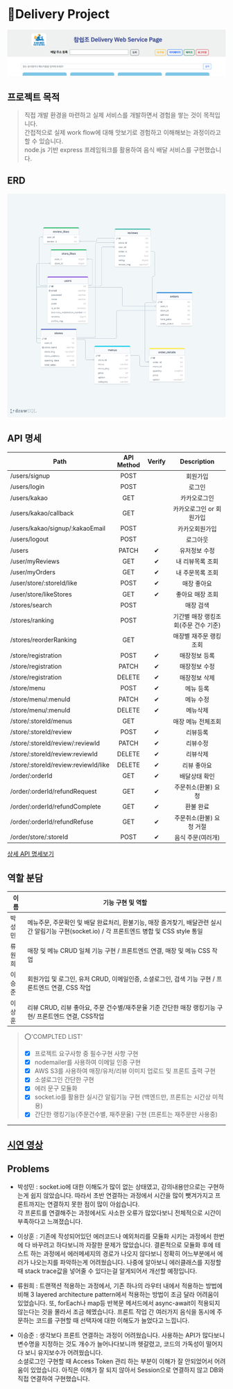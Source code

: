 # 🛵Delivery Project

![MAIN](./assets/images/main.PNG)

## 프로젝트 목적

> 직접 개발 환경을 마련하고 실제 서비스를 개발하면서 경험을 쌓는 것이 목적입니다.  
> 간접적으로 실제 work flow에 대해 맛보기로 경험하고 이해해보는 과정이라고 할 수 있습니다.  
> node.js 기반 express 프레임워크를 활용하여 음식 배달 서비스를 구현했습니다.

## ERD

![ERD](./assets/images/erd.png)

## API 명세

| Path                                 | API Method | Verify |             Description              |
| ------------------------------------ | :--------: | :----: | :----------------------------------: |
| /users/signup                        |    POST    |        |               회원가입               |
| /users/login                         |    POST    |        |                로그인                |
| /users/kakao                         |    GET     |        |             카카오로그인             |
| /users/kakao/callback                |    GET     |        |       카카오로그인 or 회원가입       |
| /users/kakao/signup/:kakaoEmail      |    POST    |        |            카카오회원가입            |
| /users/logout                        |    POST    |        |               로그아웃               |
| /users                               |   PATCH    |   ✔    |            유저정보 수정             |
| /user/myReviews                      |    GET     |   ✔    |           내 리뷰목록 조회           |
| /user/myOrders                       |    GET     |   ✔    |           내 주문목록 조회           |
| /user/store/:storeId/like            |    POST    |   ✔    |             매장 좋아요              |
| /user/store/likeStores               |    GET     |   ✔    |           좋아요 매장 조회           |
| /stores/search                       |    POST    |        |              매장 검색               |
| /stores/ranking                      |    POST    |        | 기간별 매장 랭킹조회(주문 건수 기준) |
| /stores/reorderRanking               |    GET     |        |        매장별 재주문 랭킹조회        |
| /store/registration                  |    POST    |   ✔    |            매장정보 등록             |
| /store/registration                  |   PATCH    |   ✔    |            매장정보 수정             |
| /store/registration                  |   DELETE   |   ✔    |            매장정보 삭제             |
| /store/menu                          |    POST    |   ✔    |              메뉴 등록               |
| /store/menu/:menuId                  |   PATCH    |   ✔    |              메뉴 수정               |
| /store/menu/:menuId                  |   DELETE   |   ✔    |               메뉴삭제               |
| /store/:storeId/menus                |    GET     |        |          매장 메뉴 전체조회          |
| /store/:storeId/review               |    POST    |   ✔    |               리뷰등록               |
| /store/:storeId/review/:reviewId     |   PATCH    |   ✔    |               리뷰수정               |
| /store/:storeId/review:reviewId      |   DELETE   |   ✔    |               리뷰삭제               |
| /store/:storeId/review:reviewId/like |   DELETE   |   ✔    |             리뷰 좋아요              |
| /order/:orderId                      |    GET     |   ✔    |            배달상태 확인             |
| /order/:orderId/refundRequest        |    GET     |   ✔    |         주문취소(환불) 요청          |
| /order/:orderId/refundComplete       |    GET     |   ✔    |              환불 완료               |
| /order/:orderId/refundRefuse         |    GET     |   ✔    |       주문취소(환불) 요청 거절       |
| /order/store/:storeId                |    POST    |   ✔    |          음식 주문(여러개)           |

[상세 API 명세보기](https://charming-castanet-ba9.notion.site/17e5fa0a09b94064a39e9c468625352a?v=7ca9b026f7c4438ba77a6186aa7dbcb6)

## 역할 분담

| 이름   | 기능 구현 및 역할                                                                                                                             |
| ------ | --------------------------------------------------------------------------------------------------------------------------------------------- |
| 박성민 | 메뉴주문, 주문확인 및 배달 완료처리, 환불기능, 매장 즐겨찾기, 배달관련 실시간 알림기능 구현(socket.io) / 각 프론트엔드 병합 및 CSS style 통일 |
| 류원희 | 매장 및 메뉴 CRUD 일체 기능 구현 / 프론트엔드 연결, 매장 및 메뉴 CSS 작업                                                                     |
| 이승준 | 회원가입 및 로그인, 유저 CRUD, 이메일인증, 소셜로그인, 검색 기능 구현 / 프론트엔드 연결, CSS 작업                                             |
| 이상훈 | 리뷰 CRUD, 리뷰 좋아요, 주문 건수별/재주문율 기준 간단한 매장 랭킹기능 구현/ 프론트엔드 연결, CSS작업                                         |

> ⭕'COMPLTED LIST'
>
> - [x] 프로젝트 요구사항 중 필수구현 사항 구현
> - [x] nodemailer를 사용하여 이메일 인증 구현
> - [x] AWS S3를 사용하여 매장/유저/리뷰 이미지 업로드 및 프론트 출력 구현
> - [x] 소셜로그인 간단한 구현
> - [x] 에러 문구 모듈화
> - [x] socket.io를 활용한 실시간 알림기능 구현 (백엔드만, 프론트는 시간상 미적용)
> - [x] 간단한 랭킹기능(주문건수별, 재주문율) 구현 (프론트는 재주문만 사용중)

---

## [시연 영상](https://www.youtube.com/watch?v=phyM0muRtjo)

## Problems

- 박성민 : socket.io에 대한 이해도가 많이 없는 상태였고, 강의내용만으로는 구현하는게 쉽지 않았습니다. 따라서 초반 연결하는 과정에서 시간을 많이 뺏겨가지고 프론트까지는 연결하지 못한 점이 많이 아쉽습니다.  
  각 프론트를 연결해주는 과정에서도 사소한 오류가 많았다보니 전체적으로 시간이 부족하다고 느껴졌습니다.

- 이상훈 : 기존에 작성되어있던 에러코드나 예외처리를 모듈화 시키는 과정에서 한번에 다 바꾸려고 하다보니까 자잘한 문제가 많았습니다. 결론적으로 모듈화 후에 테스트 하는 과정에서 에러메세지의 경로가 나오지 않다보니 정확히 어느부분에서 에러가 나오는지를 파악하는게 어려웠습니다. 나중에 알아보니 에러클래스를 지정할때 stack trace값을 넣어줄 수 있다는걸 알게되어서 개선할 예정입니다.

- 류원희 : 트랜잭션 적용하는 과정에서, 기존 하나의 라우터 내에서 적용하는 방법에 비해 3 layered architecture pattern에서 적용하는 방법이 조금 달라 어려움이 있었습니다. 또, forEach나 map등 반복문 메서드에서 async-await이 적용되지 않는다는 것을 몰라서 조금 헤멨습니다.
  프론트 작업 간 여러가지 음식을 동시에 주문하는 코드를 구현할 때 선택자에 대한 이해도가 늘었다고 느낍니다.

- 이승준 : 생각보다 프론트 연결하는 과정이 어려웠습니다. 사용하는 API가 많다보니 변수명을 지정하는 것도 개수가 늘어나다보니까 헷갈렸고, 코드의 가독성이 떨어지다 보니 유지보수가 어려웠습니다.  
  소셜로그인 구현할 때 Access Token 관리 하는 부분이 이해가 잘 안되었어서 어려움이 있었습니다. 아직은 이해가 잘 되지 않아서 Session으로 연결하지 않고 DB와 직접 연결하여 구현했습니다.
